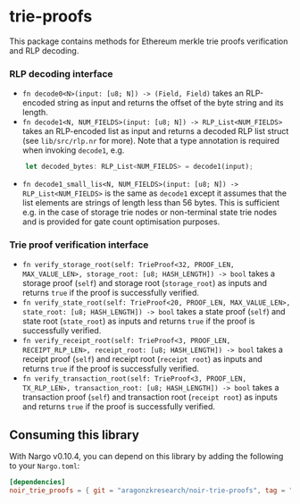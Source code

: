 # trie-proofs

This package contains methods for Ethereum merkle trie proofs verification and RLP decoding.

### RLP decoding interface

- `fn decode0<N>(input: [u8; N]) -> (Field, Field)` takes an RLP-encoded string as input and returns the offset of the byte string and its length.
- `fn decode1<N, NUM_FIELDS>(input: [u8; N]) -> RLP_List<NUM_FIELDS>` takes an RLP-encoded list as input and returns a decoded RLP list struct (see `lib/src/rlp.nr` for more). Note that a type annotation is required when invoking `decode1`, e.g.
```rust
	let decoded_bytes: RLP_List<NUM_FIELDS> = decode1(input);
```
- `fn decode1_small_lis<N, NUM_FIELDS>(input: [u8; N]) -> RLP_List<NUM_FIELDS>` is the same as `decode1` except it assumes that the list elements are strings of length less than 56 bytes. This is sufficient e.g. in the case of storage trie nodes or non-terminal state trie nodes and is provided for gate count optimisation purposes.

### Trie proof verification interface

- `fn verify_storage_root(self: TrieProof<32, PROOF_LEN, MAX_VALUE_LEN>, storage_root: [u8; HASH_LENGTH]) -> bool`  takes a storage proof (`self`) and storage root (`storage_root`) as inputs and returns `true` if the proof is successfully verified.
- `fn verify_state_root(self: TrieProof<20, PROOF_LEN, MAX_VALUE_LEN>, state_root: [u8; HASH_LENGTH]) -> bool` takes a state proof (`self`) and state root (`state_root`) as inputs and returns `true` if the proof is successfully verified.
- `fn verify_receipt_root(self: TrieProof<3, PROOF_LEN, RECEIPT_RLP_LEN>, receipt_root: [u8; HASH_LENGTH]) -> bool` takes a receipt proof (`self`) and receipt root (`receipt root`) as inputs and returns `true` if the proof is successfully verified.
- `fn verify_transaction_root(self: TrieProof<3, PROOF_LEN, TX_RLP_LEN>, transaction_root: [u8; HASH_LENGTH]) -> bool` takes a transaction proof (`self`) and transaction root (`receipt root`) as inputs and returns `true` if the proof is successfully verified.


## Consuming this library

With Nargo v0.10.4, you can depend on this library by adding the following to your `Nargo.toml`:

```toml
[dependencies]
noir_trie_proofs = { git = "aragonzkresearch/noir-trie-proofs", tag = "main", directory = "lib" }
```